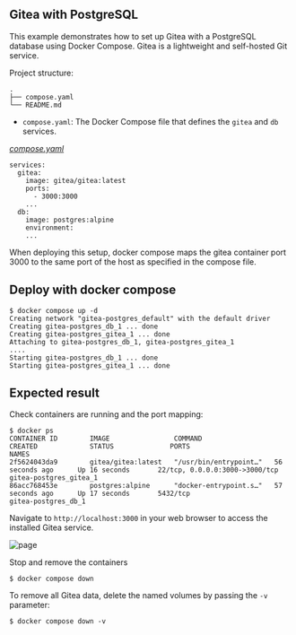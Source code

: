 ## Gitea with PostgreSQL

This example demonstrates how to set up Gitea with a PostgreSQL database using Docker Compose. Gitea is a lightweight and self-hosted Git service.

Project structure:
```
.
├── compose.yaml
└── README.md
```

*   `compose.yaml`: The Docker Compose file that defines the `gitea` and `db` services.

[_compose.yaml_](compose.yaml)
```
services:
  gitea:
    image: gitea/gitea:latest
    ports:
      - 3000:3000
    ...
  db:
    image: postgres:alpine
    environment:
    ...
```

When deploying this setup, docker compose maps the gitea container port 3000 to
the same port of the host as specified in the compose file.

## Deploy with docker compose

```
$ docker compose up -d
Creating network "gitea-postgres_default" with the default driver
Creating gitea-postgres_db_1 ... done
Creating gitea-postgres_gitea_1 ... done
Attaching to gitea-postgres_db_1, gitea-postgres_gitea_1
....
Starting gitea-postgres_db_1 ... done
Starting gitea-postgres_gitea_1 ... done
```


## Expected result

Check containers are running and the port mapping:
```
$ docker ps
CONTAINER ID        IMAGE                COMMAND                  CREATED             STATUS              PORTS                          NAMES
2f5624043da9        gitea/gitea:latest   "/usr/bin/entrypoint…"   56 seconds ago      Up 16 seconds       22/tcp, 0.0.0.0:3000->3000/tcp gitea-postgres_gitea_1
86acc768453e        postgres:alpine      "docker-entrypoint.s…"   57 seconds ago      Up 17 seconds       5432/tcp                       gitea-postgres_db_1
```

Navigate to `http://localhost:3000` in your web browser to access the installed
Gitea service.

![page](output.jpg)

Stop and remove the containers

```
$ docker compose down
```

To remove all Gitea data, delete the named volumes by passing the `-v` parameter:
```
$ docker compose down -v
```
